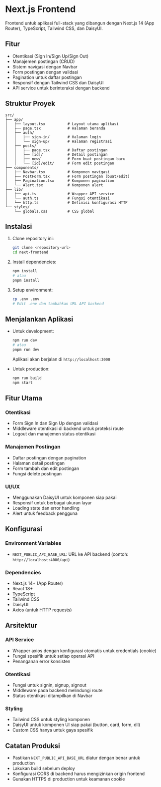 # Next.js Frontend

Frontend untuk aplikasi full-stack yang dibangun dengan Next.js 14 (App Router), TypeScript, Tailwind CSS, dan DaisyUI.

## Fitur

- Otentikasi (Sign In/Sign Up/Sign Out)
- Manajemen postingan (CRUD)
- Sistem navigasi dengan Navbar
- Form postingan dengan validasi
- Pagination untuk daftar postingan
- Responsif dengan Tailwind CSS dan DaisyUI
- API service untuk berinteraksi dengan backend

## Struktur Proyek

```
src/
├── app/
│   ├── layout.tsx          # Layout utama aplikasi
│   ├── page.tsx            # Halaman beranda
│   ├── auth/
│   │   ├── sign-in/        # Halaman login
│   │   └── sign-up/        # Halaman registrasi
│   ├── posts/
│   │   ├── page.tsx        # Daftar postingan
│   │   ├── [id]/           # Detail postingan
│   │   ├── new/            # Form buat postingan baru
│   │   └── [id]/edit/      # Form edit postingan
├── components/
│   ├── Navbar.tsx          # Komponen navigasi
│   ├── PostForm.tsx        # Form postingan (buat/edit)
│   ├── Pagination.tsx      # Komponen pagination
│   └── Alert.tsx           # Komponen alert
├── lib/
│   ├── api.ts              # Wrapper API service
│   └── auth.ts             # Fungsi otentikasi
│   └── http.ts             # Definisi konfigurasi HTTP
└── styles/
    └── globals.css         # CSS global
```

## Instalasi

1. Clone repository ini:
   ```bash
   git clone <repository-url>
   cd next-frontend
   ```

2. Install dependencies:
   ```bash
   npm install
   # atau
   pnpm install
   ```

3. Setup environment:
   ```bash
   cp .env .env
   # Edit .env dan tambahkan URL API backend
   ```

## Menjalankan Aplikasi

- Untuk development:
  ```bash
  npm run dev
  # atau
  pnpm run dev
  ```
  
  Aplikasi akan berjalan di `http://localhost:3000`

- Untuk production:
  ```bash
  npm run build
  npm start
  ```

## Fitur Utama

### Otentikasi
- Form Sign In dan Sign Up dengan validasi
- Middleware otentikasi di backend untuk proteksi route
- Logout dan manajemen status otentikasi

### Manajemen Postingan
- Daftar postingan dengan pagination
- Halaman detail postingan
- Form tambah dan edit postingan
- Fungsi delete postingan

### UI/UX
- Menggunakan DaisyUI untuk komponen siap pakai
- Responsif untuk berbagai ukuran layar
- Loading state dan error handling
- Alert untuk feedback pengguna

## Konfigurasi

### Environment Variables
- `NEXT_PUBLIC_API_BASE_URL`: URL ke API backend (contoh: `http://localhost:4000/api`)

### Dependencies
- Next.js 14+ (App Router)
- React 18+
- TypeScript
- Tailwind CSS
- DaisyUI
- Axios (untuk HTTP requests)

## Arsitektur

### API Service
- Wrapper axios dengan konfigurasi otomatis untuk credentials (cookie)
- Fungsi spesifik untuk setiap operasi API
- Penanganan error konsisten

### Otentikasi
- Fungsi untuk signin, signup, signout
- Middleware pada backend melindungi route
- Status otentikasi ditampilkan di Navbar

### Styling
- Tailwind CSS untuk styling komponen
- DaisyUI untuk komponen UI siap pakai (button, card, form, dll)
- Custom CSS hanya untuk gaya spesifik

## Catatan Produksi

- Pastikan `NEXT_PUBLIC_API_BASE_URL` diatur dengan benar untuk production
- Lakukan build sebelum deploy
- Konfigurasi CORS di backend harus mengizinkan origin frontend
- Gunakan HTTPS di production untuk keamanan cookie